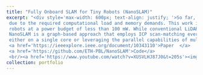 ```yaml
---
title: "Fully Onboard SLAM for Tiny Robots (NanoSLAM)"
excerpt: "<div style='max-width: 600px; text-align: justify; '>So far, SLAM was only feasible onboard robotic platforms that host power-hungry computing platforms,
 due to the required computational load and memory demands. This work introduces NanoSLAM, a lightweight and optimized end-to-end SLAM engine specifically designed to operate on centimeter-size
 robots at a power budget of less than 100 mW. While conventional LiDARs are too heavy to operate onboard tiny robots, we fuse the information from four novel and miniaturized depth sensors.
 NanoSLAM is a graph-based approach that employs ICP scan-matching every time loop-closure is performed. The algorithm is developed in C, and runs entirely onboard
 either on a single core or leveraging the parallel capabilities of multicore RISC-V-based SoCs. 
 <a href='https://ieeexplore.ieee.org/document/10343110'>Paper  </a>
 <a href='https://github.com/ETH-PBL/NanoSLAM'>Code</a>
 <br/><a href='https://www.youtube.com/watch?v=XUSVLHJ87J0&t=205s'><img src='/images/image2.jpg' width='600px'></a>"
collection: portfolio
---
```

